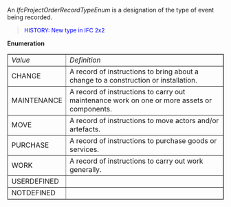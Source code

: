 An _IfcProjectOrderRecordTypeEnum_ is a designation of the type of event being recorded.

> <font color="#0000FF" size="-1">HISTORY: New type in IFC
		2x2</font>

**Enumeration**

<table border="1"> 
		<tr> 
		  <td><i>Value</i></td> 
		  <td><i>Definition</i></td> 
		</tr> 
		<tr> 
		  <td>CHANGE</td> 
		  <td>A record of instructions to bring about a change to a construction
			 or installation.</td> 
		</tr> 
		<tr> 
		  <td>MAINTENANCE</td> 
		  <td>A record of instructions to carry out maintenance work on one or
			 more assets or components.</td> 
		</tr> 
		<tr> 
		  <td>MOVE</td> 
		  <td>A record of instructions to move actors and/or artefacts.</td> 
		</tr> 
		<tr> 
		  <td>PURCHASE</td> 
		  <td>A record of instructions to purchase goods or services.</td> 
		</tr> 
		<tr> 
		  <td>WORK</td> 
		  <td>A record of instructions to carry out work generally.</td> 
		</tr> 
		<tr> 
		  <td>USERDEFINED</td> 
		  <td></td> 
		</tr> 
		<tr> 
		  <td>NOTDEFINED</td> 
		  <td></td> 
		</tr> 
	 </table>